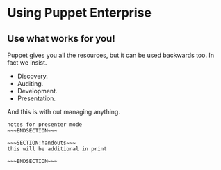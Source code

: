 <!SLIDE>
# Using Puppet Enterprise #
## Use what works for you! ##

Puppet gives you all the resources, but it can be used backwards too. In fact we insist.

* Discovery.
* Auditing.
* Development.
* Presentation.

And this is with out managing anything.


~~~SECTION:notes~~~
notes for presenter mode
~~~ENDSECTION~~~

~~~SECTION:handouts~~~
this will be additional in print

~~~ENDSECTION~~~

